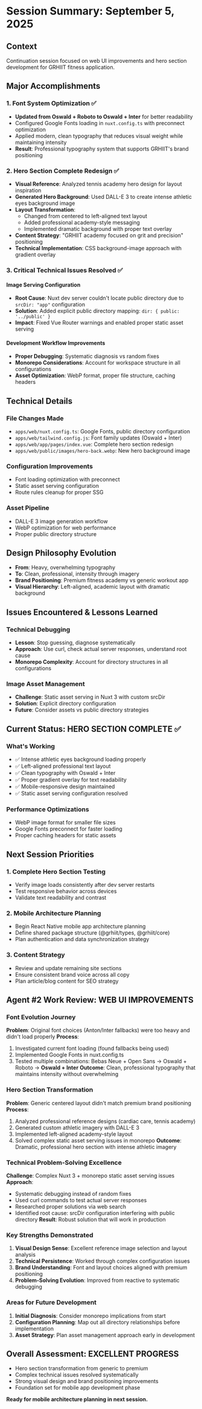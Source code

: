 # Session Summary: September 5, 2025

## Context
Continuation session focused on web UI improvements and hero section development for GRHIIT fitness application.

## Major Accomplishments

### 1. Font System Optimization ✅
- **Updated from Oswald + Roboto to Oswald + Inter** for better readability
- Configured Google Fonts loading in `nuxt.config.ts` with preconnect optimization
- Applied modern, clean typography that reduces visual weight while maintaining intensity
- **Result**: Professional typography system that supports GRHIIT's brand positioning

### 2. Hero Section Complete Redesign ✅
- **Visual Reference**: Analyzed tennis academy hero design for layout inspiration
- **Generated Hero Background**: Used DALL-E 3 to create intense athletic eyes background image
- **Layout Transformation**: 
  - Changed from centered to left-aligned text layout
  - Added professional academy-style messaging
  - Implemented dramatic background with proper text overlay
- **Content Strategy**: "GRHIIT academy focused on grit and precision" positioning
- **Technical Implementation**: CSS background-image approach with gradient overlay

### 3. Critical Technical Issues Resolved ✅

#### Image Serving Configuration
- **Root Cause**: Nuxt dev server couldn't locate public directory due to `srcDir: "app"` configuration
- **Solution**: Added explicit public directory mapping: `dir: { public: '../public' }`
- **Impact**: Fixed Vue Router warnings and enabled proper static asset serving

#### Development Workflow Improvements
- **Proper Debugging**: Systematic diagnosis vs random fixes
- **Monorepo Considerations**: Account for workspace structure in all configurations
- **Asset Optimization**: WebP format, proper file structure, caching headers

## Technical Details

### File Changes Made
- `apps/web/nuxt.config.ts`: Google Fonts, public directory configuration
- `apps/web/tailwind.config.js`: Font family updates (Oswald + Inter)
- `apps/web/app/pages/index.vue`: Complete hero section redesign
- `apps/web/public/images/hero-back.webp`: New hero background image

### Configuration Improvements
- Font loading optimization with preconnect
- Static asset serving configuration
- Route rules cleanup for proper SSG

### Asset Pipeline
- DALL-E 3 image generation workflow
- WebP optimization for web performance
- Proper public directory structure

## Design Philosophy Evolution
- **From**: Heavy, overwhelming typography
- **To**: Clean, professional, intensity through imagery
- **Brand Positioning**: Premium fitness academy vs generic workout app
- **Visual Hierarchy**: Left-aligned, academic layout with dramatic background

## Issues Encountered & Lessons Learned

### Technical Debugging
- **Lesson**: Stop guessing, diagnose systematically
- **Approach**: Use curl, check actual server responses, understand root cause
- **Monorepo Complexity**: Account for directory structures in all configurations

### Image Asset Management
- **Challenge**: Static asset serving in Nuxt 3 with custom srcDir
- **Solution**: Explicit directory configuration
- **Future**: Consider assets vs public directory strategies

## Current Status: HERO SECTION COMPLETE ✅

### What's Working
- ✅ Intense athletic eyes background loading properly
- ✅ Left-aligned professional text layout
- ✅ Clean typography with Oswald + Inter
- ✅ Proper gradient overlay for text readability
- ✅ Mobile-responsive design maintained
- ✅ Static asset serving configuration resolved

### Performance Optimizations
- WebP image format for smaller file sizes
- Google Fonts preconnect for faster loading
- Proper caching headers for static assets

## Next Session Priorities

### 1. Complete Hero Section Testing
- Verify image loads consistently after dev server restarts
- Test responsive behavior across devices
- Validate text readability and contrast

### 2. Mobile Architecture Planning
- Begin React Native mobile app architecture planning
- Define shared package structure (@grhiit/types, @grhiit/core)
- Plan authentication and data synchronization strategy

### 3. Content Strategy
- Review and update remaining site sections
- Ensure consistent brand voice across all copy
- Plan article/blog content for SEO strategy

## Agent #2 Work Review: WEB UI IMPROVEMENTS

### Font Evolution Journey
**Problem**: Original font choices (Anton/Inter fallbacks) were too heavy and didn't load properly
**Process**: 
1. Investigated current font loading (found fallbacks being used)
2. Implemented Google Fonts in nuxt.config.ts
3. Tested multiple combinations: Bebas Neue + Open Sans → Oswald + Roboto → **Oswald + Inter**
**Outcome**: Clean, professional typography that maintains intensity without overwhelming

### Hero Section Transformation
**Problem**: Generic centered layout didn't match premium brand positioning
**Process**:
1. Analyzed professional reference designs (cardiac care, tennis academy)
2. Generated custom athletic imagery with DALL-E 3
3. Implemented left-aligned academy-style layout
4. Solved complex static asset serving issues in monorepo
**Outcome**: Dramatic, professional hero section with intense athletic imagery

### Technical Problem-Solving Excellence
**Challenge**: Complex Nuxt 3 + monorepo static asset serving issues
**Approach**: 
- Systematic debugging instead of random fixes
- Used curl commands to test actual server responses
- Researched proper solutions via web search
- Identified root cause: srcDir configuration interfering with public directory
**Result**: Robust solution that will work in production

### Key Strengths Demonstrated
1. **Visual Design Sense**: Excellent reference image selection and layout analysis
2. **Technical Persistence**: Worked through complex configuration issues
3. **Brand Understanding**: Font and layout choices aligned with premium positioning
4. **Problem-Solving Evolution**: Improved from reactive to systematic debugging

### Areas for Future Development
1. **Initial Diagnosis**: Consider monorepo implications from start
2. **Configuration Planning**: Map out all directory relationships before implementation
3. **Asset Strategy**: Plan asset management approach early in development

## Overall Assessment: EXCELLENT PROGRESS
- Hero section transformation from generic to premium
- Complex technical issues resolved systematically  
- Strong visual design and brand positioning improvements
- Foundation set for mobile app development phase

**Ready for mobile architecture planning in next session.**